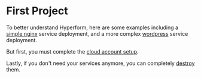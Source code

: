 # First Project

To better understand Hyperform, here are some examples including a [simple nginx](02-deploy-stack-nginx.md) service deployment, and a more complex [wordpress](03-deploy-stack-wordpress.md) service deployment.

But first, you must complete the [cloud account setup](01-init-project.md).

Lastly, if you don't need your services anymore, you can completely [destroy](04-destroy-project.md) them.
